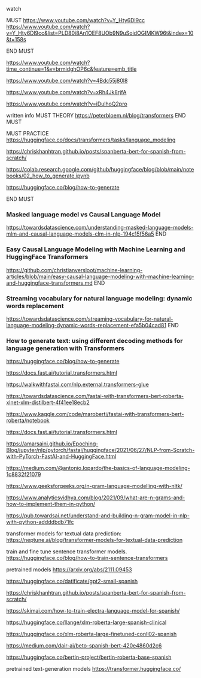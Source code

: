 
watch

MUST 
https://www.youtube.com/watch?v=Y_Hty6Dl9cc
https://www.youtube.com/watch?v=Y_Hty6Dl9cc&list=PLD80i8An1OEF8UOb9N9uSoidOGIMKW96t&index=10&t=158s

END MUST

https://www.youtube.com/watch?time_continue=1&v=brmidghOP6c&feature=emb_title

https://www.youtube.com/watch?v=4Bdc55j80l8

https://www.youtube.com/watch?v=xRh4Jk8rjfA

https://www.youtube.com/watch?v=iDulhoQ2pro


written info
MUST THEORY 
https://peterbloem.nl/blog/transformers
END MUST

MUST PRACTICE 
https://huggingface.co/docs/transformers/tasks/language_modeling

https://chriskhanhtran.github.io/posts/spanberta-bert-for-spanish-from-scratch/

https://colab.research.google.com/github/huggingface/blog/blob/main/notebooks/02_how_to_generate.ipynb

https://huggingface.co/blog/how-to-generate


END MUST

### Masked language model vs Causal Language Model
https://towardsdatascience.com/understanding-masked-language-models-mlm-and-causal-language-models-clm-in-nlp-194c15f56a5
END


### Easy Causal Language Modeling with Machine Learning and HuggingFace Transformers
https://github.com/christianversloot/machine-learning-articles/blob/main/easy-causal-language-modeling-with-machine-learning-and-huggingface-transformers.md
END

### Streaming vocabulary for natural language modeling: dynamic words replacement
https://towardsdatascience.com/streaming-vocabulary-for-natural-language-modeling-dynamic-words-replacement-efa5b04cad81
END


### How to generate text: using different decoding methods for language generation with Transformers
https://huggingface.co/blog/how-to-generate


https://docs.fast.ai/tutorial.transformers.html

https://walkwithfastai.com/nlp.external.transformers-glue

https://towardsdatascience.com/fastai-with-transformers-bert-roberta-xlnet-xlm-distilbert-4f41ee18ecb2

https://www.kaggle.com/code/maroberti/fastai-with-transformers-bert-roberta/notebook

https://docs.fast.ai/tutorial.transformers.html

https://amarsaini.github.io/Epoching-Blog/jupyter/nlp/pytorch/fastai/huggingface/2021/06/27/NLP-from-Scratch-with-PyTorch-FastAI-and-HuggingFace.html

https://medium.com/@antonio.lopardo/the-basics-of-language-modeling-1c8832f21079



https://www.geeksforgeeks.org/n-gram-language-modelling-with-nltk/

https://www.analyticsvidhya.com/blog/2021/09/what-are-n-grams-and-how-to-implement-them-in-python/

https://pub.towardsai.net/understand-and-building-n-gram-model-in-nlp-with-python-addddbdb71fc



transformer models for textual data prediction:
https://neptune.ai/blog/transformer-models-for-textual-data-prediction 

train and fine tune sentence transformer models. 
https://huggingface.co/blog/how-to-train-sentence-transformers


pretrained models 
https://arxiv.org/abs/2111.09453

https://huggingface.co/datificate/gpt2-small-spanish

https://chriskhanhtran.github.io/posts/spanberta-bert-for-spanish-from-scratch/

https://skimai.com/how-to-train-electra-language-model-for-spanish/

https://huggingface.co/llange/xlm-roberta-large-spanish-clinical

https://huggingface.co/xlm-roberta-large-finetuned-conll02-spanish

https://medium.com/dair-ai/beto-spanish-bert-420e4860d2c6

https://huggingface.co/bertin-project/bertin-roberta-base-spanish



pretrained text-generation models
https://transformer.huggingface.co/





